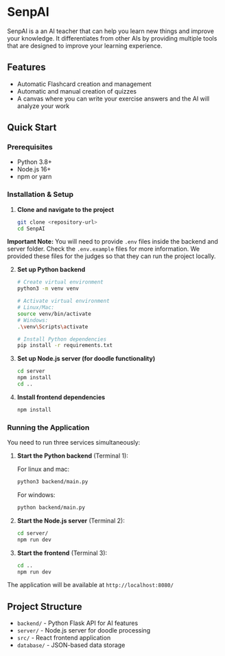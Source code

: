 # SenpAI

SenpAI is a an AI teacher that can help you learn new things and improve your knowledge. It differentiates from other AIs by providing multiple tools that are designed to improve your learning experience.

## Features

- Automatic Flashcard creation and management
- Automatic and manual creation of quizzes
- A canvas where you can write your exercise answers and the AI will analyze your work

## Quick Start

### Prerequisites

- Python 3.8+
- Node.js 16+
- npm or yarn

### Installation & Setup

1. **Clone and navigate to the project**

   ```bash
   git clone <repository-url>
   cd SenpAI
   ```

**Important Note:**
You will need to provide `.env` files inside the backend and server folder.
Check the `.env.example` files for more information.
We provided these files for the judges so that they can run the project locally.

2. **Set up Python backend**

   ```bash
   # Create virtual environment
   python3 -m venv venv

   # Activate virtual environment
   # Linux/Mac:
   source venv/bin/activate
   # Windows:
   .\venv\Scripts\activate

   # Install Python dependencies
   pip install -r requirements.txt
   ```

3. **Set up Node.js server (for doodle functionality)**

   ```bash
   cd server
   npm install
   cd ..
   ```

4. **Install frontend dependencies**
   ```bash
   npm install
   ```

### Running the Application

You need to run three services simultaneously:

1. **Start the Python backend** (Terminal 1):

   For linux and mac:

   ```bash
   python3 backend/main.py
   ```

   For windows:

   ```bash
   python backend/main.py
   ```

2. **Start the Node.js server** (Terminal 2):

   ```bash
   cd server/
   npm run dev

   ```

3. **Start the frontend** (Terminal 3):
   ```bash
   cd ..
   npm run dev
   ```

The application will be available at `http://localhost:8080/`

## Project Structure

- `backend/` - Python Flask API for AI features
- `server/` - Node.js server for doodle processing
- `src/` - React frontend application
- `database/` - JSON-based data storage
